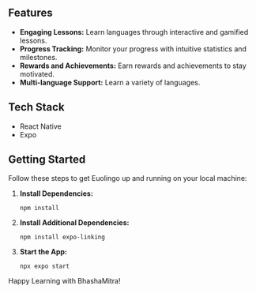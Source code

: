 
## Features

- **Engaging Lessons:** Learn languages through interactive and gamified lessons.
- **Progress Tracking:** Monitor your progress with intuitive statistics and milestones.
- **Rewards and Achievements:** Earn rewards and achievements to stay motivated.
- **Multi-language Support:** Learn a variety of languages.


## Tech Stack

- React Native
- Expo


## Getting Started

Follow these steps to get Euolingo up and running on your local machine:



1. **Install Dependencies:**

   ```
   npm install
   ```

2. **Install Additional Dependencies:**

   ```
   npm install expo-linking
   ```


3. **Start the App:**

   ```
   npx expo start
   ```



Happy Learning with BhashaMitra!
